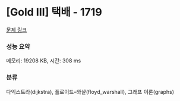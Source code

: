 # [Gold III] 택배 - 1719 

[문제 링크](https://www.acmicpc.net/problem/1719) 

### 성능 요약

메모리: 19208 KB, 시간: 308 ms

### 분류

다익스트라(dijkstra), 플로이드–와샬(floyd_warshall), 그래프 이론(graphs)

